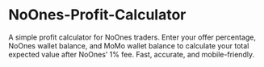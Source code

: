 # NoOnes-Profit-Calculator
A simple profit calculator for NoOnes traders. Enter your offer percentage, NoOnes wallet balance, and MoMo wallet balance to calculate your total expected value after NoOnes’ 1% fee. Fast, accurate, and mobile-friendly.
